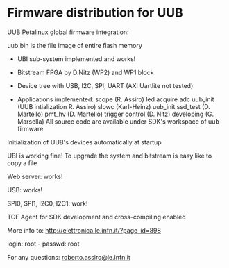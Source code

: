 # Firmware distribution for UUB 

UUB Petalinux global firmware integration:

uub.bin is the file image of entire flash memory

- UBI sub-system implemented and works!

- Bitstream FPGA by D.Nitz (WP2) and WP1 block 

- Device tree with USB, I2C, SPI, UART (AXI Uartlite not tested)

- Applications implemented:
	scope (R. Assiro)
	led
	acquire
	adc
	uub_init (UUB intialization R. Assiro)
	slowc (Karl-Heinz)
	uub_init
	ssd_test (D. Martello)
	pmt_hv (D. Martello)
	trigger control (D. Nitz) developing (G. Marsella)
All source code are available under SDK's workspace of uub-firmware
	
Initialization of UUB's devices automatically at startup

UBI is working fine! To upgrade the system and bitstream is easy like to copy a file
	
Web server: works!

USB: works!

SPI0, SPI1, I2C0, I2C1: work!

TCF Agent for SDK development and cross-compiling enabled

More info to: http://elettronica.le.infn.it/?page_id=898

login: root - passwd: root

For any questions: roberto.assiro@le.infn.it

